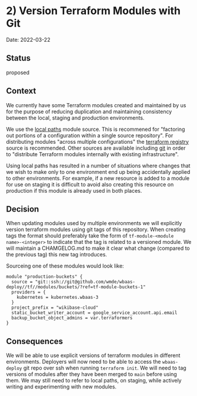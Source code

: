 # 2) Version Terraform Modules with Git

Date: 2022-03-22

## Status

proposed

## Context
We currently have some Terraform modules created and maintained by us for the purpose of reducing duplication and maintaining consistency between the local, staging and production environments.

We use the [local paths](https://www.terraform.io/language/modules/sources#local-paths) module source. This is recommened for "factoring out portions of a configuration within a single source repository". For distributing modules "across multiple configurations" the [terraform registry](https://www.terraform.io/language/modules/sources#terraform-registry) source is recommended. Other sources are available including [git](https://www.terraform.io/language/modules/sources#generic-git-repository) in order to "distribute Terraform modules internally with existing infrastructure".

Using local paths has resulted in a number of situations where changes that we wish to make only to one environment end up being accidentally applied to other environments. For example, if a new resource is added to a module for use on staging it is difficult to avoid also creating this resource on production if this module is already used in both places.

## Decision
When updating modules used by multiple environments we will explicitly version terraform modules using git tags of this repository. When creating tags the format should preferably take the form of `tf-module-<module name>-<integer>` to indicate that the tag is related to a versioned module. We will maintain a CHAMGELOG.md to make it clear what change (compared to the previous tag) this new tag introduces.

Sourceing one of these modules would look like:
```
module "production-buckets" {
  source = "git::ssh://git@github.com/wmde/wbaas-deploy//tf//modules/buckets/?ref=tf-module-buckets-1"
  providers = {
    kubernetes = kubernetes.wbaas-3
  }
  project_prefix = "wikibase-cloud"
  static_bucket_writer_account = google_service_account.api.email
  backup_bucket_object_admins = var.terraformers
}

```

## Consequences
We will be able to use explicit versions of terraform modules in different environments.
Deployers will now need to be able to access the `wbaas-deploy` git repo over ssh when running `terraform init`.
We will need to tag versions of modules after they have been merged to `main` before using them.
We may still need to refer to local paths, on staging, while actively writing and experimenting with new modules.
